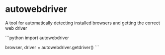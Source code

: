 # autowebdriver

A tool for automatically detecting installed browsers and getting the correct web driver

´´´python
import autowebdriver

browser, driver = autowebdriver.getdriver()
´´´
